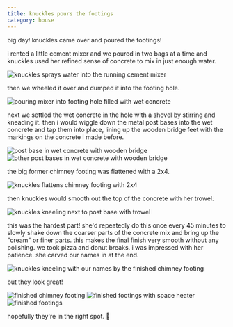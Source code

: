 ```yaml
---
title: knuckles pours the footings
category: house
---
```

big day!
knuckles came over and poured the footings!

i rented a little cement mixer and we poured in two bags at a time and knuckles used her refined sense of concrete to mix in just enough water.

![knuckles sprays water into the running cement mixer](/house/IMG_0195.jpg)

then we wheeled it over and dumped it into the footing hole.

![pouring mixer into footing hole filled with wet concrete](/house/IMG_0193.jpg)

next we settled the wet concrete in the hole with a shovel by stirring and kneading it.
then i would wiggle down the metal post bases into the wet concrete and tap them into place, lining up the wooden bridge feet with the markings on the concrete i made before.

![post base in wet concrete with wooden bridge](/house/IMG_0194.jpg)
![other post bases in wet concrete with wooden bridge](/house/IMG_0198.jpg)

the big former chimney footing was flattened with a 2x4.

![knuckles flattens chimney footing with 2x4](/house/IMG_0238.gif)

then knuckles would smooth out the top of the concrete with her trowel.

![knuckles kneeling next to post base with trowel](/house/IMG_0228.jpg)

this was the hardest part!
she'd repeatedly do this once every 45 minutes to slowly shake down the coarser parts of the concrete mix and bring up the "cream" or finer parts.
this makes the final finish very smooth without any polishing.
we took pizza and donut breaks.
i was impressed with her patience.
she carved our names in at the end.

![knuckles kneeling with our names by the finished chimney footing](/house/IMG_0234.jpg)

but they look great!

![finished chimney footing](/house/IMG_0235.jpg)
![finished footings with space heater](/house/IMG_0236.jpg)
![finished footings](/house/IMG_0237.jpg)

hopefully they're in the right spot. 🤞
